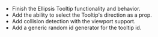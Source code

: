 - Finish the Ellipsis Tooltip functionality and behavior.
- Add the ability to select the Tooltip's direction as a prop.
- Add collision detection with the viewport support.
- Add a generic random id generator for the tooltip id.
